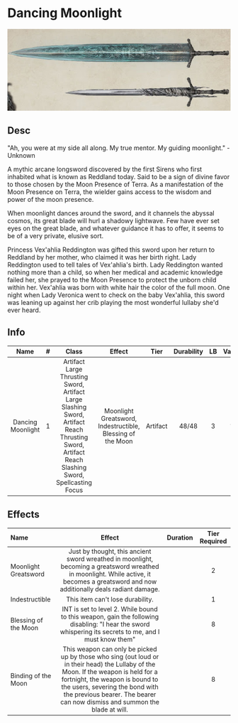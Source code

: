 # Dancing Moonlight

![Copyright](DancingMoonlight.jpg)

## Desc

"Ah, you were at my side all along. My true mentor. My guiding moonlight." - Unknown

A mythic arcane longsword discovered by the first Sirens who first inhabited what is known as Reddland today. Said to be a sign of divine favor to those chosen by the Moon Presence of Terra. As a manifestation of the Moon Presence on Terra, the wielder gains access to the wisdom and power of the moon presence.

When moonlight dances around the sword, and it channels the abyssal cosmos, its great blade will hurl a shadowy lightwave. Few have ever set eyes on the great blade, and whatever guidance it has to offer, it seems to be of a very private, elusive sort.

Princess Vex'ahlia Reddington was gifted this sword upon her return to Reddland by her mother, who claimed it was her birth right. Lady Reddington used to tell tales of Vex'ahlia's birth. Lady Reddington wanted nothing more than a child, so when her medical and academic knowledge failed her, she prayed to the Moon Presence to protect the unborn child within her. Vex'ahlia was born with white hair the color of the full moon. One night when Lady Veronica went to check on the baby Vex'ahlia, this sword was leaning up against her crib playing the most wonderful lullaby she'd ever heard.

## Info

|       Name       | # |                                                                      Class                                                                      |                           Effect                           |   Tier   | Durability | LB | Value |
| :---------------: | :-: | :----------------------------------------------------------------------------------------------------------------------------------------------: | :--------------------------------------------------------: | :------: | :--------: | :-: | :---: |
| Dancing Moonlight | 1 | Artifact Large Thrusting Sword, Artifact Large Slashing Sword, Artifact Reach Thrusting Sword, Artifact Reach Slashing Sword, Spellcasting Focus | Moonlight Greatsword, Indestructible, Blessing of the Moon | Artifact |   48/48   | 3 |   ?   |

## Effects

| Name                 |                                                                                                                                         Effect                                                                                                                                         | Duration | Tier Required |
| :------------------- | :------------------------------------------------------------------------------------------------------------------------------------------------------------------------------------------------------------------------------------------------------------------------------------: | :------: | :-----------: |
| Moonlight Greatsword |                                        Just by thought, this ancient sword wreathed in moonlight, becoming a greatsword wreathed in moonlight. While active, it becomes a greatsword and now additionally deals radiant damage.                                        |          |       2       |
| Indestructible       |                                                                                                                            This item can't lose durability.                                                                                                                            |          |       1       |
| Blessing of the Moon |                                                           INT is set to level 2. While bound to this weapon, gain the following disabling: "I hear the sword whispering its secrets to me, and I must know them"                                                           |          |       8       |
| Binding of the Moon  | This weapon can only be picked up by those who sing (out loud or in their head) the Lullaby of the Moon. If the weapon is held for a fortnight, the weapon is bound to the users, severing the bond with the previous bearer. The bearer can now dismiss and summon the blade at will. |          |       8       |
